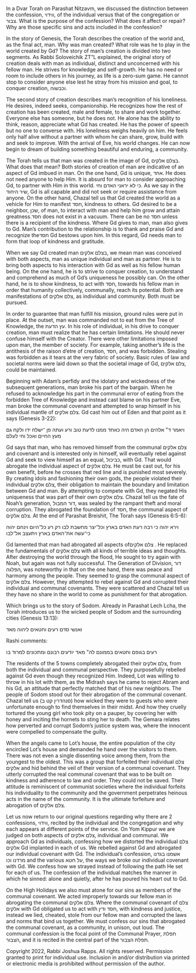 In a Dvar Torah on Parashat Nitzavm, we discussed the distinction between the confession, ווידוי, of the individual versus that of the congregation or צבור. What is the purpose of the confession? What does it affect or repair? Why are those specific sins and acts included in the confession? 

In the story of Genesis, the Torah describes the creation of the world and, as the final act, man. Why was man created? What role was he to play in the world created by Gd? The story of man’s creation is divided into two segments. As Rabbi Soloveichik ZT”L explained, the original story of creation deals with man as individual, distinct and unconcerned with his fellow man. He strives for knowledge and self-growth. He has no need or room to include others in his journey, as life is a zero-sum game. He cannot stop to consider anyone else lest he stray from his mission and goal, to conquer creation, וכבשוה.

The second story of creation describes man’s recognition of his loneliness. He desires, indeed seeks, companionship. He recognizes how the rest of creation has been created, male and female, to share and work together. Everyone else has someone, but he does not. He alone has the ability to think, reason, appreciate what Gd has created. He has the power of speech but no one to converse with. His loneliness weighs heavily on him. He feels only half alive without a partner with whom he can share, grow, build with and seek to improve. With the arrival of Eve, his world changes. He can now begin to dream of building something beautiful and enduring, a community.

The Torah tells us that man was created in the image of Gd, בצלם אלקים. What does that mean? Both stories of creation of man are indicative of an aspect of Gd imbued in man. On the one hand, Gd is unique, אחד. He does not need anyone to help Him. It is absurd for man to consider approaching Gd, to partner with Him in this world. כי לא יראני האדם וחי. As we say in the שיר היחוד, Gd is all capable and did not seek or require assistance from anyone. On the other hand, Chazal tell us that Gd created the world as a vehicle for Him to manifest חסד, kindness to others. Gd desired to be a neighbor, שכן, of man, to interact with man and help him grow and attain greatness.חסד  does not exist in a vacuum. There can be no חסד unless there is a recipient of the kindness. Where Gd gives to man, man also gives to Gd. Man’s contribution to the relationship is to thank and praise Gd and recognize theחסד Gd bestows upon him. In this regard, Gd needs man to form that loop of kindness and gratitude.

When we say Gd created man בצלם אלקים, we mean man was conceived with both aspects, man as unique individual and man as partner. He is to bring both aspects to his interaction with Gd as well as his fellow human being. On the one hand, he is to strive to conquer creation, to understand and comprehend as much of Gd’s uniqueness he possibly can. On the other hand, he is to show kindness, to act with חסד, towards his fellow man in order that humanity collectively, communally, reach its potential. Both are manifestations of צלם אלקים, as individual and community. Both must be pursued.

In order to guarantee that man fulfill his mission, ground rules were put in place. At the outset, man was commanded not to eat from the Tree of Knowledge, the עץ הדעת. In his role of individual, in his drive to conquer creation, man must realize that he has certain limitations. He should never confuse himself with the Creator. There were other limitations imposed upon man, the member of society. For example, taking another’s life is the antithesis of the raison d’etre of creation, חסד, and was forbidden. Stealing was forbidden as it tears at the very fabric of society. Basic rules of law and societal norms were laid down so that the societal image of Gd, צלם אלקים, could be maintained.

Beginning with Adam’s perfidy and the idolatry and wickedness of the subsequent generations, man broke his part of the bargain. When he refused to acknowledge his part in the communal error of eating from the forbidden Tree of Knowledge and instead cast blame on his partner Eve, man broke the communal covenant and attempted to wrap himself in his individual mantle of צלם אלקים. Gd cast him out of Eden and that point as it says (Genesis 3-22):

ויאמר ד" אלהים הן האדם היה כאחד ממנו לדעת טוב ורע ועתה פן ־ישלח ידו ולקח גם מעץ החיים ואכל וחי לעלם 

Gd says that man, who has removed himself from the communal צלם אלקים  and covenant and is interested only in himself, will eventually rebel against Gd and seek to view himself as an equal, כביכול, with Gd. That would abrogate the individual aspect of צלם אלקים. He must be cast out, for his own benefit, before he crosses that red line and is punished most severely.
By creating idols and fashioning their own gods, the people violated their individual צלם אלקים, their obligation to maintain the boundary and limitation between Gd and man. By attempting to compete with Gd, they negated His uniqueness that was part of their own צלם אלקים. Chazal tell us the fate of Noah’s generation, דור המבול, was sealed by the rampant theft and moral corruption. They abrogated the foundation of חסד, the communal aspect of צלם אלקים. At the end of Parashat Breishit, The Torah says (Genesis 6:5-6):

וירא יהוה כי רבה רעת האדם בארץ וכל־יצר מחשבת לבו רק רע כל־היום וינחם יהוה כי־עשה את־האדם בארץ ויתעצב אל־לבו 

Gd lamented that man had abrogated all aspects ofצלם אלקים . He replaced the fundamentals of צלם אלקים with all kinds of terrible ideas and thoughts. After destroying the world through the flood, He sought to try again with Noah, but again was not fully successful. The Generation of Division, דור הפלגה, was noteworthy in that on the one hand, there was peace and harmony among the people. They seemed to grasp the communal aspect of צלם אלקים.  However, they attempted to rebel against Gd and corrupted their individual and communal covenants. They were scattered and Chazal tell us they have no share in the world to come as punishment for that abrogation.

Which brings us to the story of Sodom. Already in Parashat Lech Lcha, the Torah introduces us to the wicked people of Sodom and the surrounding cities (Genesis 13:13):

ואנשי סדם רעים וחטאים ליהוה מאד 

Rashi comments:

רעים בגופם וחטאים בממונם לה" מאד יודעים רבונם ומתכונים למרוד בו

The residents of the 5 towns completely abrogated their צלם אלקים, from both the individual and communal perspective. They purposefully rebelled against Gd even though they recognized Him. Indeed, Lot was willing to throw in his lot with them, as the Midrash says he came to reject Abram and his Gd, an attitude that perfectly matched that of his new neighbors. The people of Sodom stood out for their abrogation of the communal covenant. Chazal tell us (סנהדרין קט ב) how wicked they were to guests who were unfortunate enough to find themselves in their midst. And how they cruelly tortured the young girl who took pity on a pauper, by covering her with honey and inciting the hornets to sting her to death. The Gemara relates how perverted and corrupt Sodom’s justice system was, where the innocent were compelled to compensate the guilty. 

When the angels came to Lot’s house, the entire population of the city encircled Lot’s house and demanded he hand over the visitors to them. There was not even a single dissenting voice among them, from the youngest to the oldest. This was a group that forfeited their individual צלם אלקים and hid behind the veil of their version of a communal covenant. They utterly corrupted the real communal covenant that was to be built on kindness and adherence to law and order. They could not be saved. Their attitude is reminiscent of communist societies where the individual forfeits his individuality to the community and the government perpetrates heinous acts in the name of the community. It is the ultimate forfeiture and abrogation of צלם אלקים.

Let us now return to our original questions regarding why there are 2 confessions, ווידוי, recited by the individual and the congregation and why each appears at different points of the service. On Yom Kippur we are judged on both aspects of צלם אלקים, individual and communal. We approach Gd as individuals, confessing how we distorted the individual צלם אלקים Gd implanted in each of us. We rebelled against Gd and abrogated our individual covenant with Gd. The individual’s confession, אשמנו בגדנו מרדנו וכו  and the various על חטא, the ways we broke our individual covenant with Gd. We confess how we strayed instead of following the path He set for each of us. The confession of the individual matches the manner in which he sinned: alone and quietly, after he has poured his heart out to Gd. 

On the High Holidays we also must atone for our sins as members of the communal covenant. We acted improperly towards our fellow man in abrogating the communal צלם אלקים. Where the communal covenant of צלם אלקים with Gd obligated us to act with חסד ודין, with kindness and justice, instead we lied, cheated, stole from our fellow man and corrupted the laws and norms that bind us together. We must confess our sins that abrogated the communal covenant, as a community, in unison, out loud. The communal confession is the focal point of the Communal Prayer, תפלת הצבור, and it is recited in the central part of the תפלת הצבור.

Copyright 2022, Rabbi Joshua Rapps. All rights reserved. Permission granted to print for individual use. Inclusion in and/or distribution via printed or electronic media is prohibited without permission of the author. 

